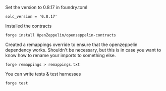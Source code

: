 Set the version to 0.8.17 in foundry.toml
```
solc_version = '0.8.17'
```

Installed the contracts
```
forge install OpenZeppelin/openzeppelin-contracts
```

Created a remappings override to ensure that the openzeppelin dependency works. Shouldn't be necessary, but this is in case you want to know how to rename your imports to something else.
```
forge remappings > remappings.txt
```

You can write tests & test harnesses
```
forge test
```


